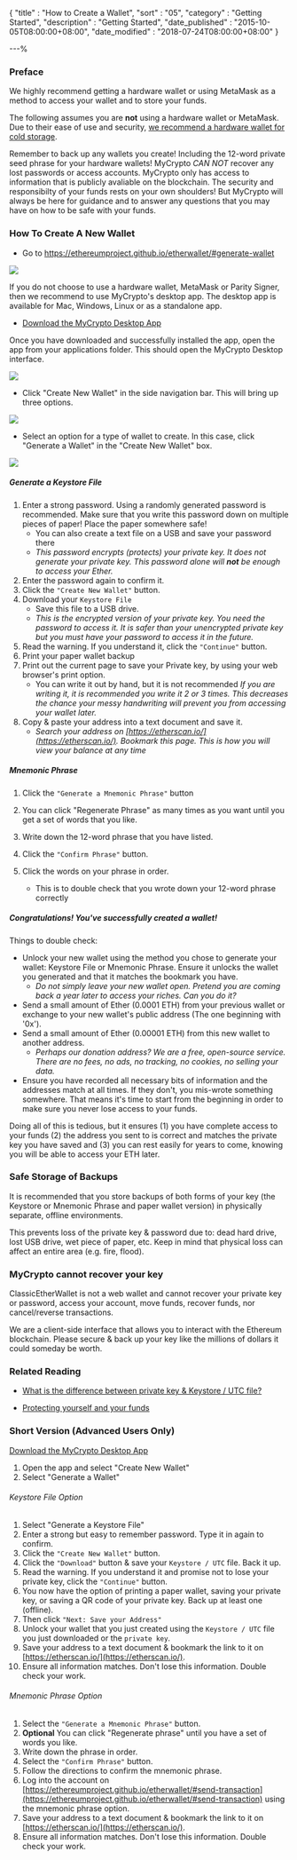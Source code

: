 {
"title"       : "How to Create a Wallet",
"sort"        : "05",
"category"    : "Getting Started",
"description" : "Getting Started",
"date_published" : "2015-10-05T08:00:00+08:00",
"date_modified"  : "2018-07-24T08:00:00+08:00"
}

---%


### Preface

We highly recommend getting a hardware wallet or using MetaMask as a method to access your wallet and to store your funds.

The following assumes you are **not** using a hardware wallet or MetaMask. Due to their ease of use and security, [we recommend a hardware wallet for cold storage](https://support.ethereumcommonwealth.io/hardware-wallets/hardware-wallet-recommendations.html).

Remember to back up any wallets you create! Including the 12-word private seed phrase for your hardware wallets! MyCrypto <em>CAN NOT</em> recover any lost passwords or access accounts. MyCrypto only has access to information that is publicly avaliable on the blockchain. The security and responsibilty of your funds rests on your own shoulders! But MyCrypto will always be here for guidance and to answer any questions that you may have on how to be safe with your funds.  

### How To Create A New Wallet

* Go to https://ethereumproject.github.io/etherwallet/#generate-wallet

![](https://i.imgur.com/N7xEOtS.png)

If you do not choose to use a hardware wallet, MetaMask or Parity Signer, then we recommend to use MyCrypto's desktop app. The desktop app is available for Mac, Windows, Linux or as a standalone app.

* [Download the MyCrypto Desktop App](https://download.mycrypto.com/)

Once you have downloaded and successfully installed the app, open the app from your applications folder. This should open the MyCrypto Desktop interface.

![](https://i.imgur.com/dlXS2Xd.png)

* Click "Create New Wallet" in the side navigation bar. This will bring up three options.

![](https://i.imgur.com/xFEwshp.png)

* Select an option for a type of wallet to create. In this case, click "Generate a Wallet" in the "Create New Wallet" box.

![](https://i.imgur.com/1JgaeHB.png)

##### Generate a Keystore File

1. Enter a strong password. Using a randomly generated password is recommended. Make sure that you write this password down on multiple pieces of paper! Place the paper somewhere safe!
    * You can also create a text file on a USB and save your password there
    * _This password encrypts (protects) your private key. It does not generate your private key. This password alone will **not** be enough to access your Ether._
2. Enter the password again to confirm it.
3. Click the `"Create New Wallet"` button.
4. Download your `Keystore File`
    * Save this file to a USB drive.
    * _This is the encrypted version of your private key. You need the password to access it. It is safer than your unencrypted private key but you must have your password to access it in the future._
5. Read the warning. If you understand it, click the `"Continue"` button.
6. Print your paper wallet backup
7. Print out the current page to save your Private key, by using your web browser's print option.
    * You can write it out by hand, but it is not recommended _If you are writing it, it is recommended you write it 2 or 3 times. This decreases the chance your messy handwriting will prevent you from accessing your wallet later._
8. Copy & paste your address into a text document and save it.
    * _Search your address on [https://etherscan.io/](https://etherscan.io/). Bookmark this page. This is how you will view your balance at any time_

##### Mnemonic Phrase

1. Click the `"Generate a Mnemonic Phrase"` button

2. You can click "Regenerate Phrase" as many times as you want until you get a set of words that you like.

3. Write down the 12-word phrase that you have listed.

3. Click the `"Confirm Phrase"` button.

4. Click the words on your phrase in order.
    * This is to double check that you wrote down your 12-word phrase correctly

##### Congratulations! You've successfully created a wallet!

Things to double check:

* Unlock your new wallet using the method you chose to generate your wallet: Keystore File or Mnemonic Phrase.  Ensure it unlocks the wallet you generated and that it matches the bookmark you have.
    * _Do not simply leave your new wallet open. Pretend you are coming back a year later to access your riches. Can you do it?_
* Send a small amount of Ether (0.0001 ETH) from your previous wallet or exchange to your new wallet's public address (The one beginning with '0x').
* Send a small amount of Ether (0.00001 ETH) from this new wallet to another address.
    * _Perhaps our donation address? We are a free, open-source service. There are no fees, no ads, no tracking, no cookies, no selling your data._
* Ensure you have recorded all necessary bits of information and the addresses match at all times. If they don't, you mis-wrote something somewhere. That means it's time to start from the beginning in order to make sure you never lose access to your funds.

Doing all of this is tedious, but it ensures (1) you have complete access to your funds (2) the address you sent to is correct and matches the private key you have saved and (3) you can rest easily for years to come, knowing you will be able to access your ETH later.

### Safe Storage of Backups

It is recommended that you store backups of both forms of your key (the Keystore or Mnemonic Phrase and paper wallet version) in physically separate, offline environments.

This prevents loss of the private key & password due to: dead hard drive, lost USB drive, wet piece of paper, etc. Keep in mind that physical loss can affect an entire area (e.g. fire, flood).

### MyCrypto cannot recover your key

ClassicEtherWallet is not a web wallet and cannot recover your private key or password, access your account, move funds, recover funds, nor cancel/reverse transactions.

We are a client-side interface that allows you to interact with the Ethereum blockchain. Please secure & back up your key like the millions of dollars it could someday be worth.


### Related Reading

* [What is the difference between private key & Keystore / UTC file?](https://support.ethereumcommonwealth.io/private-keys-passwords/difference-beween-private-key-and-keystore-file.html)

* [Protecting yourself and your funds](https://support.ethereumcommonwealth.io/security/securing-your-ethereum.html)


### Short Version (Advanced Users Only)

[Download the MyCrypto Desktop App](https://download.mycrypto.com/)
1.  Open the app and select "Create New Wallet"
2.  Select "Generate a Wallet"

###### Keystore File Option

1.  Select "Generate a Keystore File"
2.  Enter a strong but easy to remember password. Type it in again to confirm.
3.  Click the `"Create New Wallet"` button.
4.  Click the `"Download"` button & save your `Keystore / UTC` file. Back it up.
5.  Read the warning. If you understand it and promise not to lose your private key, click the `"Continue"` button.
6.  You now have the option of printing a paper wallet, saving your private key, or saving a QR code of your private key. Back up at least one (offline).
7.  Then click `"Next: Save your Address"`
8.  Unlock your wallet that you just created using the `Keystore / UTC` file you just downloaded or the `private key`.
9. Save your address to a text document & bookmark the link to it on [https://etherscan.io/](https://etherscan.io/).
10. Ensure all information matches. Don't lose this information. Double check your work.

###### Mnemonic Phrase Option

1.  Select the `"Generate a Mnemonic Phrase"` button.
2.  **Optional** You can click "Regenerate phrase" until you have a set of words you like.
3.  Write down the phrase in order.
4.  Select the `"Confirm Phrase"` button.
5.  Follow the directions to confirm the mnemonic phrase.
6.  Log into the account on [https://ethereumproject.github.io/etherwallet/#send-transaction](https://ethereumproject.github.io/etherwallet/#send-transaction) using the mnemonic phrase option.
7.  Save your address to a text document & bookmark the link to it on [https://etherscan.io/](https://etherscan.io/).
8.  Ensure all information matches. Don't lose this information. Double check your work.
